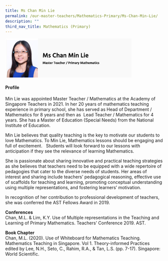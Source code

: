 ```yaml
---
title: Ms Chan Min Lie
permalink: /our-master-teachers/Mathematics-Primary/Ms-Chan-Min-Lie/
description: ""
third_nav_title: Mathematics (Primary)
---
```

<img src="/images/mt59.png" style="width:80%">

#### Profile

Min Lie was appointed Master Teacher / Mathematics at the Academy of Singapore Teachers in 2021. In her 20 years of mathematics teaching experience in primary school, she has served as Head of Department / Mathematics for 8 years and then as  Lead Teacher / Mathematics for 4 years. She has a Master of Education (Special Needs) from the National Institute of Education.  
  
Min Lie believes that quality teaching is the key to motivate our students to love Mathematics. To Min Lie, Mathematics lessons should be engaging and full of excitement.   Students will look forward to our lessons with anticipation if they see the relevance of learning Mathematics.  
  
She is passionate about sharing innovative and practical teaching strategies as she believes that teachers need to be equipped with a wide repertoire of pedagogies that cater to the diverse needs of students. Her areas of interest and sharing include teachers’ pedagogical reasoning, effective use of scaffolds for teaching and learning, promoting conceptual understanding using multiple representations, and fostering learners’ motivation.  
  
In recognition of her contribution to professional development of teachers, she was conferred the AST Fellows Award in 2019.   
  
**Conferences**   
Chan, M.L. & Lim, K.Y. Use of Multiple representations in the Teaching and Learning of Primary Mathematics. Teachers’ Conference 2019. AST.   
  
**Book Chapter**  
Chan, M.L. (2020). Use of Whiteboard for Mathematics Teaching. Mathematics Teaching in Singapore. Vol 1. Theory-informed Practices edited by Lee, N.H., Seto, C., Rahim, R.A., & Tan, L.S. (pp. 7-17). Singapore: World Scientific.